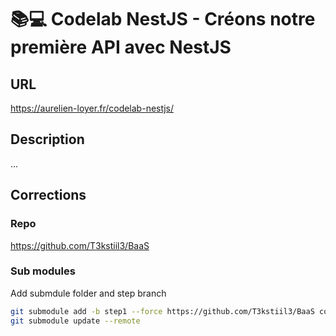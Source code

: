 # 📚💻 Codelab NestJS - Créons notre première API avec NestJS

## URL
https://aurelien-loyer.fr/codelab-nestjs/

## Description

...

## Corrections 

### Repo

https://github.com/T3kstiil3/BaaS

###  Sub modules  

Add submdule folder and step branch
```sh
git submodule add -b step1 --force https://github.com/T3kstiil3/BaaS corrections/step1
git submodule update --remote
```